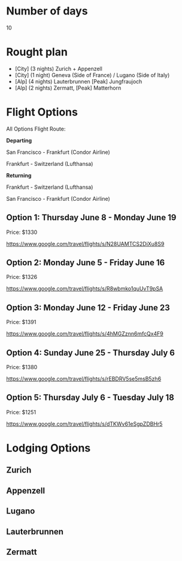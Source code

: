 # Number of days

10

# Rought plan

- [City] (3 nights) Zurich + Appenzell
- [City] (1 night) Geneva (Side of France) / Lugano (Side of Italy)
- [Alp] (4 nights) Lauterbrunnen [Peak] Jungfraujoch
- [Alp] (2 nights) Zermatt, [Peak] Matterhorn

# Flight Options

All Options Flight Route:

**Departing**

San Francisco - Frankfurt (Condor Airline)

Frankfurt - Switzerland (Lufthansa)

**Returning**

Frankfurt - Switzerland (Lufthansa)

San Francisco - Frankfurt (Condor Airline)

## Option 1: Thursday June 8 - Monday June 19

Price: $1330

https://www.google.com/travel/flights/s/N28UAMTCS2DiXu8S9

## Option 2: Monday June 5 - Friday June 16

Price: $1326

https://www.google.com/travel/flights/s/R8wbmko1quUvT9pSA

## Option 3: Monday June 12 - Friday June 23

Price: $1391

https://www.google.com/travel/flights/s/4hMGZznn6mfcQx4F9

## Option 4: Sunday June 25 - Thursday July 6

Price: $1380

https://www.google.com/travel/flights/s/rEBDRV5se5msB5zh6

## Option 5: Thursday July 6 - Tuesday July 18

Price: $1251

https://www.google.com/travel/flights/s/dTKWv61eSgpZDBHr5

# Lodging Options

## Zurich

## Appenzell

## Lugano

## Lauterbrunnen

## Zermatt
